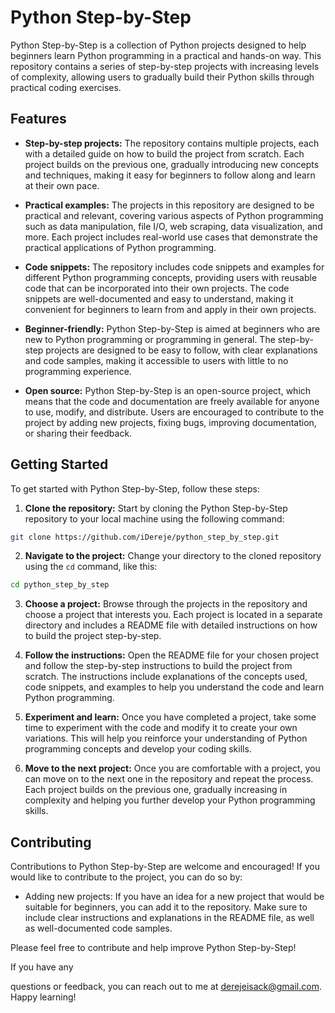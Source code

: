# Python Step-by-Step

Python Step-by-Step is a collection of Python projects designed to help beginners learn Python programming in a practical and hands-on way. This repository contains a series of step-by-step projects with increasing levels of complexity, allowing users to gradually build their Python skills through practical coding exercises.

## Features

- **Step-by-step projects:** The repository contains multiple projects, each with a detailed guide on how to build the project from scratch. Each project builds on the previous one, gradually introducing new concepts and techniques, making it easy for beginners to follow along and learn at their own pace.

- **Practical examples:** The projects in this repository are designed to be practical and relevant, covering various aspects of Python programming such as data manipulation, file I/O, web scraping, data visualization, and more. Each project includes real-world use cases that demonstrate the practical applications of Python programming.

- **Code snippets:** The repository includes code snippets and examples for different Python programming concepts, providing users with reusable code that can be incorporated into their own projects. The code snippets are well-documented and easy to understand, making it convenient for beginners to learn from and apply in their own projects.

- **Beginner-friendly:** Python Step-by-Step is aimed at beginners who are new to Python programming or programming in general. The step-by-step projects are designed to be easy to follow, with clear explanations and code samples, making it accessible to users with little to no programming experience.

- **Open source:** Python Step-by-Step is an open-source project, which means that the code and documentation are freely available for anyone to use, modify, and distribute. Users are encouraged to contribute to the project by adding new projects, fixing bugs, improving documentation, or sharing their feedback.

## Getting Started

To get started with Python Step-by-Step, follow these steps:

1. **Clone the repository:** Start by cloning the Python Step-by-Step repository to your local machine using the following command:

```bash
git clone https://github.com/iDereje/python_step_by_step.git
```

2. **Navigate to the project:** Change your directory to the cloned repository using the `cd` command, like this:

```bash
cd python_step_by_step
```

3. **Choose a project:** Browse through the projects in the repository and choose a project that interests you. Each project is located in a separate directory and includes a README file with detailed instructions on how to build the project step-by-step.

4. **Follow the instructions:** Open the README file for your chosen project and follow the step-by-step instructions to build the project from scratch. The instructions include explanations of the concepts used, code snippets, and examples to help you understand the code and learn Python programming.

5. **Experiment and learn:** Once you have completed a project, take some time to experiment with the code and modify it to create your own variations. This will help you reinforce your understanding of Python programming concepts and develop your coding skills.

6. **Move to the next project:** Once you are comfortable with a project, you can move on to the next one in the repository and repeat the process. Each project builds on the previous one, gradually increasing in complexity and helping you further develop your Python programming skills.

## Contributing

Contributions to Python Step-by-Step are welcome and encouraged! If you would like to contribute to the project, you can do so by:

- Adding new projects: If you have an idea for a new project that would be suitable for beginners, you can add it to the repository. Make sure to include clear instructions and explanations in the README file, as well as well-documented code samples.

Please feel free to contribute and help improve Python Step-by-Step!

If you have any

 questions or feedback, you can reach out to me at derejeisack@gmail.com. Happy learning!
